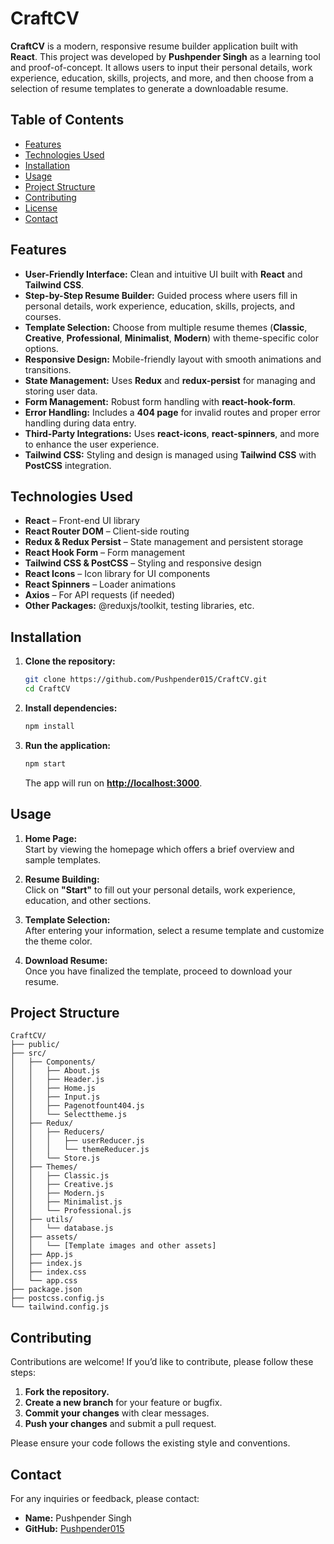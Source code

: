 # **CraftCV**

**CraftCV** is a modern, responsive resume builder application built with **React**. This project was developed by **Pushpender Singh** as a learning tool and proof-of-concept. It allows users to input their personal details, work experience, education, skills, projects, and more, and then choose from a selection of resume templates to generate a downloadable resume.

## **Table of Contents**

- [Features](#features)
- [Technologies Used](#technologies-used)
- [Installation](#installation)
- [Usage](#usage)
- [Project Structure](#project-structure)
- [Contributing](#contributing)
- [License](#license)
- [Contact](#contact)

## **Features**

- **User-Friendly Interface:** Clean and intuitive UI built with **React** and **Tailwind CSS**.
- **Step-by-Step Resume Builder:** Guided process where users fill in personal details, work experience, education, skills, projects, and courses.
- **Template Selection:** Choose from multiple resume themes (**Classic**, **Creative**, **Professional**, **Minimalist**, **Modern**) with theme-specific color options.
- **Responsive Design:** Mobile-friendly layout with smooth animations and transitions.
- **State Management:** Uses **Redux** and **redux-persist** for managing and storing user data.
- **Form Management:** Robust form handling with **react-hook-form**.
- **Error Handling:** Includes a **404 page** for invalid routes and proper error handling during data entry.
- **Third-Party Integrations:** Uses **react-icons**, **react-spinners**, and more to enhance the user experience.
- **Tailwind CSS:** Styling and design is managed using **Tailwind CSS** with **PostCSS** integration.

## **Technologies Used**

- **React** – Front-end UI library  
- **React Router DOM** – Client-side routing  
- **Redux & Redux Persist** – State management and persistent storage  
- **React Hook Form** – Form management  
- **Tailwind CSS & PostCSS** – Styling and responsive design  
- **React Icons** – Icon library for UI components  
- **React Spinners** – Loader animations  
- **Axios** – For API requests (if needed)  
- **Other Packages:** @reduxjs/toolkit, testing libraries, etc.

## **Installation**

1. **Clone the repository:**

   ```bash
   git clone https://github.com/Pushpender015/CraftCV.git
   cd CraftCV
   ```

2. **Install dependencies:**

   ```bash
   npm install
   ```

3. **Run the application:**

   ```bash
   npm start
   ```

   The app will run on **[http://localhost:3000](http://localhost:3000)**.

## **Usage**

1. **Home Page:**  
   Start by viewing the homepage which offers a brief overview and sample templates.

2. **Resume Building:**  
   Click on **"Start"** to fill out your personal details, work experience, education, and other sections.

3. **Template Selection:**  
   After entering your information, select a resume template and customize the theme color.

4. **Download Resume:**  
   Once you have finalized the template, proceed to download your resume.

## **Project Structure**

```
CraftCV/
├── public/
├── src/
│   ├── Components/
│   │   ├── About.js
│   │   ├── Header.js
│   │   ├── Home.js
│   │   ├── Input.js
│   │   ├── Pagenotfount404.js
│   │   └── Selecttheme.js
│   ├── Redux/
│   │   ├── Reducers/
│   │   │   ├── userReducer.js
│   │   │   └── themeReducer.js
│   │   └── Store.js
│   ├── Themes/
│   │   ├── Classic.js
│   │   ├── Creative.js
│   │   ├── Modern.js
│   │   ├── Minimalist.js
│   │   └── Professional.js
│   ├── utils/
│   │   └── database.js
│   ├── assets/
│   │   └── [Template images and other assets]
│   ├── App.js
│   ├── index.js
│   ├── index.css
│   └── app.css
├── package.json
├── postcss.config.js
└── tailwind.config.js
```

## **Contributing**

Contributions are welcome! If you’d like to contribute, please follow these steps:

1. **Fork the repository.**
2. **Create a new branch** for your feature or bugfix.
3. **Commit your changes** with clear messages.
4. **Push your changes** and submit a pull request.

Please ensure your code follows the existing style and conventions.

## **Contact**

For any inquiries or feedback, please contact:

- **Name:** Pushpender Singh  
- **GitHub:** [Pushpender015](https://github.com/Pushpender015)

